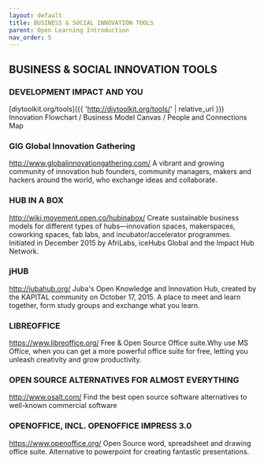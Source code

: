 ```yaml
---
layout: default
title: BUSINESS & SOCIAL INNOVATION TOOLS
parent: Open Learning Introduction
nav_order: 5
---
```


## BUSINESS & SOCIAL INNOVATION TOOLS

### DEVELOPMENT IMPACT AND YOU
[diytoolkit.org/tools]({{ 'http://diytoolkit.org/tools/' | relative_url }})
Innovation Flowchart / Business Model Canvas / People and Connections Map

### GIG Global Innovation Gathering
http://www.globalinnovationgathering.com/
A vibrant and growing community of innovation hub founders, community managers, makers and hackers around the world, who exchange ideas and collaborate.

### HUB IN A BOX
http://wiki.movement.open.co/hubinabox/
Create sustainable business models for different types of hubs—innovation spaces, makerspaces, coworking spaces, fab labs, and incubator/accelerator programmes. Initiated in December 2015 by AfriLabs, iceHubs Global and the Impact Hub Network.

### jHUB
http://jubahub.org/
Juba's Open Knowledge and Innovation Hub, created by the KAPITAL community on October 17, 2015. A place to meet and learn together, form study groups and exchange what you learn.

### LIBREOFFICE
https://www.libreoffice.org/
Free & Open Source Office suite.Why use MS Office, when you can get a more powerful office suite for free, letting you unleash creativity and grow productivity.  

### OPEN SOURCE ALTERNATIVES FOR ALMOST EVERYTHING
http://www.osalt.com/
Find the best open source software alternatives to well-known commercial software

### OPENOFFICE, INCL. OPENOFFICE IMPRESS 3.0
https://www.openoffice.org/
Open Source word, spreadsheet and drawing office suite. Alternative to powerpoint for creating fantastic presentations.
